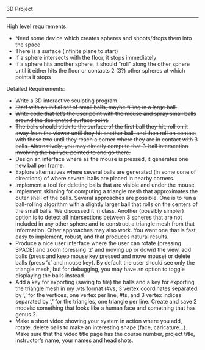 3D Project
***

High level requirements:
 * Need some device which creates spheres and shoots/drops them into the
   space
 * There is a surface (infinite plane to start)
 * If a sphere intersects with the floor, it stops immediately
 * If a sphere hits another sphere, it should "roll" along the other
   sphere until it either hits the floor or contacts 2 (3?) other
spheres at which points it stops

Detailed Requirements:
 * ~~Write a 3D interactive sculpting program.~~
 * ~~Start with an initial set of small balls, maybe filling in a large ball.~~
 * ~~Write code that let’s the user point with the mouse and spray small balls around the designated surface point.~~
 * ~~The balls should stick to the surface of the first ball they hit, roll on it away from the viewer until they hit another ball, and then roll on contact with these two until they reach a corner where they are in contact with 3 balls. Alternatively, you may directly compute that 3-ball intersection involving the ball you pointed to and go there.~~
 * Design an interface where as the mouse is pressed, it generates one new ball per frame. 
 * Explore alternatives where several balls are generated (in some cone of directions) of where several balls are placed in nearby corners.
 * Implement a tool for deleting balls that are visible and under the mouse.
 * Implement skinning for computing a triangle mesh that approximates the outer shell of the balls. Several approaches are possible. One is to run a ball-rolling algorithm with a slightly larger ball that rolls on the centers of the small balls. We discussed it in class. Another (possibly simpler) option is to detect all intersections between 3 spheres that are not included in any other sphere and to construct a triangle mesh from that information. Other approaches may also work. You want one that is fast, easy to implement, robust, and that produces natural results.
 * Produce a nice user interface where the user can rotate (pressing SPACE) and zoom (pressing ‘z’ and moving up or down) the view, add balls (press and keep mouse key pressed and move mouse) or delete balls (press ‘x’ and mouse key). By default the user should see only the triangle mesh, but for debugging, you may have an option to toggle displaying the balls instead.
 * Add a key for exporting (saving to file) the balls and a key for exporting the triangle mesh in my .vts format (#vs, 3 vertex coordinates separated by ‘,’ for the vertices, one vertex per line, #ts, and 3 vertex indices separated by ‘,’ for the triangles, one triangle per line. Create and save 2 models: something that looks like a human face and something that has genus 2.
 * Make a short video showing your system in action where you add, rotate, delete balls to make an interesting shape (face, caricature…). Make sure that the video title page has the course number, project title, instructor’s name, your names and head shots.

